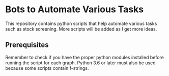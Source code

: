 # Bots to Automate Various Tasks

This repository contains python scripts that help automate various tasks such as stock screening.  More scripts will be added as I get more ideas.

## Prerequisites

Remember to check if you have the proper python modules installed before running the script for each graph.  Python 3.6 or later must also be used because some scripts contain f-strings. 
